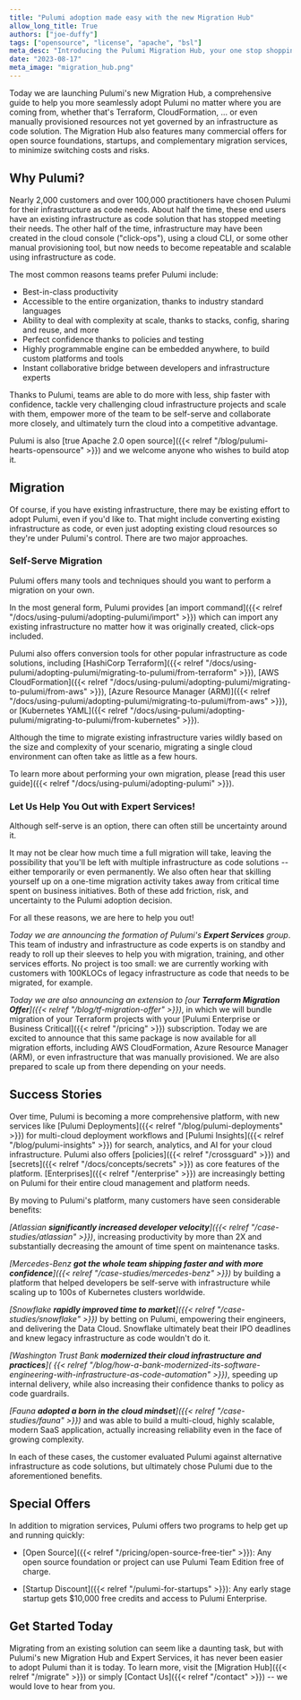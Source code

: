 ```yaml
---
title: "Pulumi adoption made easy with the new Migration Hub"
allow_long_title: True
authors: ["joe-duffy"]
tags: ["opensource", "license", "apache", "bsl"]
meta_desc: "Introducing the Pulumi Migration Hub, your one stop shopping for migrating to Pulumi. It's never been so easy to adopt Pulumi."
date: "2023-08-17"
meta_image: "migration_hub.png"
---
```


Today we are launching Pulumi's new Migration Hub, a comprehensive guide to help you more seamlessly adopt Pulumi no
matter where you are coming from, whether that's Terraform, CloudFormation, ... or even manually provisioned resources
not yet governed by an infrastructure as code solution. The Migration Hub also features many commercial offers for
open source foundations, startups, and complementary migration services, to minimize switching costs and risks.

<!--more-->

## Why Pulumi?

Nearly 2,000 customers and over 100,000 practitioners have chosen Pulumi for their infrastructure as code needs. About
half the time, these end users have an existing infrastructure as code solution that has stopped meeting their needs.
The other half of the time, infrastructure may have been created in the cloud console ("click-ops"), using a cloud CLI,
or some other manual provisioning tool, but now needs to become repeatable and scalable using infrastructure as code.

The most common reasons teams prefer Pulumi include:

* Best-in-class productivity
* Accessible to the entire organization, thanks to industry standard languages
* Ability to deal with complexity at scale, thanks to stacks, config, sharing and reuse, and more
* Perfect confidence thanks to policies and testing
* Highly programmable engine can be embedded anywhere, to build custom platforms and tools
* Instant collaborative bridge between developers and infrastructure experts

Thanks to Pulumi, teams are able to do more with less, ship faster with confidence, tackle very challenging cloud
infrastructure projects and scale with them, empower more of the team to be self-serve and collaborate more closely,
and ultimately turn the cloud into a competitive advantage.

Pulumi is also [true Apache 2.0 open source]({{< relref "/blog/pulumi-hearts-opensource" >}}) and we welcome anyone who
wishes to build atop it.

## Migration

Of course, if you have existing infrastructure, there may be existing effort to adopt Pulumi, even if you'd like to.
That might include converting existing infrastructure as code, or even just adopting existing cloud resources
so they're under Pulumi's control. There are two major approaches.

### Self-Serve Migration

Pulumi offers many tools and techniques should you want to perform a migration on your own.

In the most general form, Pulumi provides [an import command]({{< relref "/docs/using-pulumi/adopting-pulumi/import" >}})
which can import any existing infrastructure no matter how it was originally created, click-ops included.

Pulumi also offers conversion tools for other popular infrastructure as code solutions, including
[HashiCorp Terraform]({{< relref "/docs/using-pulumi/adopting-pulumi/migrating-to-pulumi/from-terraform" >}}),
[AWS CloudFormation]({{< relref "/docs/using-pulumi/adopting-pulumi/migrating-to-pulumi/from-aws" >}}),
[Azure Resource Manager (ARM)]({{< relref "/docs/using-pulumi/adopting-pulumi/migrating-to-pulumi/from-aws" >}}), or
[Kubernetes YAML]({{< relref "/docs/using-pulumi/adopting-pulumi/migrating-to-pulumi/from-kubernetes" >}}).

Although the time to migrate existing infrastructure varies wildly based on the size and complexity of your scenario,
migrating a single cloud environment can often take as little as a few hours.

To learn more about performing your own migration, please
[read this user guide]({{< relref "/docs/using-pulumi/adopting-pulumi" >}}).

### Let Us Help You Out with Expert Services!

Although self-serve is an option, there can often still be uncertainty around it.

It may not be clear how much time a full migration will take, leaving the possibility that you'll be left with multiple
infrastructure as code solutions -- either temporarily or even permanently. We also often hear that skilling
yourself up on a one-time migration activity takes away from critical time spent on business initiatives. Both of these
add friction, risk, and uncertainty to the Pulumi adoption decision.

For all these reasons, we are here to help you out!

_Today we are announcing the formation of Pulumi's **Expert Services** group_. This team of industry and
infrastructure as code experts is on standby and ready to roll up their sleeves to help you with migration,
training, and other services efforts. No project is too small: we are currently working with customers with
100KLOCs of legacy infrastructure as code that needs to be migrated, for example.

_Today we are also announcing an extension to
[our **Terraform Migration Offer**]({{< relref "/blog/tf-migration-offer" >}})_, in which we will bundle migration of
your Terraform projects with your [Pulumi Enterprise or Business Critical]({{< relref "/pricing" >}}) subscription.
Today we are excited to announce that this same package is now available for all migration efforts, including AWS
CloudFormation, Azure Resource Manager (ARM), or even infrastructure that was manually provisioned. We are also prepared
to scale up from there depending on your needs.

## Success Stories

Over time, Pulumi is becoming a more comprehensive platform, with new services like
[Pulumi Deployments]({{< relref "/blog/pulumi-deployments" >}}) for multi-cloud deployment workflows and
[Pulumi Insights]({{< relref "/blog/pulumi-insights" >}}) for search, analytics, and AI for your cloud infrastructure.
Pulumi also offers [policies]({{< relref "/crossguard" >}}) and [secrets]({{< relref "/docs/concepts/secrets" >}}) as
core features of the platform. [Enterprises]({{< relref "/enterprise" >}}) are increasingly betting on Pulumi for
their entire cloud management and platform needs.

By moving to Pulumi's platform, many customers have seen considerable benefits:

_[Atlassian **significantly increased developer velocity**]({{< relref "/case-studies/atlassian" >}})_, increasing
productivity by more than 2X and substantially decreasing the amount of time spent on maintenance tasks.

_[Mercedes-Benz **got the whole team shipping faster and with more confidence**]({{<
relref "/case-studies/mercedes-benz" >}})_ by building a platform that helped developers be self-serve with
infrastructure while scaling up to 100s of Kubernetes clusters worldwide.

_[Snowflake **rapidly improved time to market**]({{< relref "/case-studies/snowflake" >}})_ by betting on Pulumi,
empowering their engineers, and delivering the Data Cloud. Snowflake ultimately beat their IPO deadlines and knew legacy
infrastructure as code wouldn't do it.

_[Washington Trust Bank **modernized their cloud infrastructure and practices**](
{{< relref "/blog/how-a-bank-modernized-its-software-engineering-with-infrastructure-as-code-automation" >}})_,
speeding up internal delivery, while also increasing their confidence thanks to policy as code guardrails.

_[Fauna **adopted a born in the cloud mindset**]({{< relref "/case-studies/fauna" >}})_ and was able to build a
multi-cloud, highly scalable, modern SaaS application, actually increasing reliability even in the face of growing
complexity.

In each of these cases, the customer evaluated Pulumi against alternative infrastructure as code solutions, but
ultimately chose Pulumi due to the aforementioned benefits.

## Special Offers

In addition to migration services, Pulumi offers two programs to help get up and running quickly:

* [Open Source]({{< relref "/pricing/open-source-free-tier" >}}): Any open source foundation or project can use
  Pulumi Team Edition free of charge.

* [Startup Discount]({{< relref "/pulumi-for-startups" >}}): Any early stage startup gets $10,000 free credits and
  access to Pulumi Enterprise.

## Get Started Today

Migrating from an existing solution can seem like a daunting task, but with Pulumi's new Migration Hub and Expert
Services, it has never been easier to adopt Pulumi than it is today. To learn more, visit the
[Migration Hub]({{< relref "/migrate" >}}) or simply [Contact Us]({{< relref "/contact" >}}) -- we would love to hear
from you.
